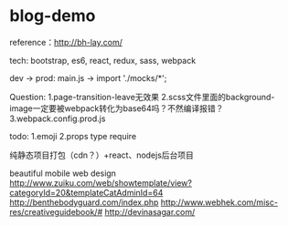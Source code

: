 # blog-demo
reference：http://bh-lay.com/

tech:
bootstrap, es6, react, redux, sass, webpack

dev -> prod:
main.js -> import './mocks/*';


Question:
1.page-transition-leave无效果
2.scss文件里面的background-image一定要被webpack转化为base64吗？不然编译报错？
3.webpack.config.prod.js

todo:
1.emoji
2.props type require


纯静态项目打包（cdn？）+react、nodejs后台项目


beautiful mobile web design
http://www.zuiku.com/web/showtemplate/view?categoryId=20&templateCatAdminId=64
http://benthebodyguard.com/index.php
http://www.webhek.com/misc-res/creativeguidebook/#
http://devinasagar.com/